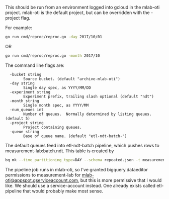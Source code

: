 
This should be run from an environment logged into gcloud in the mlab-oti project.  mlab-oti is the default project, but can be
overridden with the -project flag.

For example:
```bash
go run cmd/reproc/reproc.go -day 2017/10/01
```
OR
```bash
go run cmd/reproc/reproc.go -month 2017/10
```

The command line flags are:
```code
  -bucket string
    	Source bucket. (default "archive-mlab-oti")
  -day string
    	Single day spec, as YYYY/MM/DD
  -experiment string
    	Experiment prefix, trailing slash optional (default "ndt")
  -month string
    	Single month spec, as YYYY/MM
  -num_queues int
    	Number of queues.  Normally determined by listing queues. (default 5)
  -project string
    	Project containing queues.
  -queue string
    	Base of queue name. (default "etl-ndt-batch-")
```

The default queues feed into etl-ndt-batch pipeline, which pushes rows to measurement-lab:batch.ndt.  This table is created by
```bash
bq mk --time_partitioning_type=DAY --schema repeated.json -t measurement-lab:batch.ndt
```

The pipeline job runs in mlab-oti, so I've granted bigquery.dataeditor permissions to measurement-lab 
for mlab-oti@appspot.gserviceaccount.com, but this is more permissive that I would like.  We should use a service-account
instead.  One already exists called etl-pipeline that would
probably make most sense.
